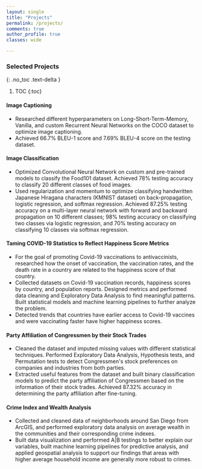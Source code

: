 ```yaml
---
layout: single
title: "Projects"
permalink: /projects/
comments: true
author_profile: true
classes: wide

---
```



### Selected Projects
{: .no_toc .text-delta }

1. TOC
{:toc}

#### Image Captioning

* Researched different hyperparameters on Long-Short-Term-Memory, Vanilla, and custom Recurrent Neural Networks on the COCO dataset to optimize image captioning.
* Achieved 66.7% BLEU-1 score and 7.69% BLEU-4 score on the testing dataset.

#### Image Classification

* Optimized Convolutional Neural Network on custom and pre-trained models to classify the Food101 dataset. Achieved 78% testing accuracy to classify 20 different classes of food images.
* Used regularization and momentum to optimize classifying handwritten Japanese Hiragana characters (KMNIST dataset) on back-propagation, logistic regression, and softmax regression. Achieved 87.25% testing accuracy on a multi-layer neural network with forward and backward propagation on 10 different classes; 98% testing accuracy on classifying two classes via logistic regression, and 70% testing accuracy on classifying 10 classes via softmax regression.

#### Taming COVID-19 Statistics to Reflect Happiness Score Metrics

* For the goal of promoting Covid-19 vaccinations to antivaccinists, researched how the onset of vaccination, the vaccination rates, and the death rate in a country are related to the happiness score of that country.
* Collected datasets on Covid-19 vaccination records, happiness scores by country, and population reports. Designed metrics and performed data cleaning and Exploratory Data Analysis to find meaningful patterns. Built statistical models and machine learning pipelines to further analyze the problem.
* Detected trends that countries have earlier access to Covid-19 vaccines and were vaccinating faster have higher happiness scores.


#### Party Affiliation of Congressmen by their Stock Trades
* Cleaned the dataset and imputed missing values with different statistical techniques. Performed Exploratory Data Analysis, Hypothesis tests, and Permutation tests to detect Congressmen's stock preferences on companies and industries from both parties.
* Extracted useful features from the dataset and built binary classification models to predict the party affiliation of Congressmen based on the information of their stock trades. Achieved 87.32% accuracy in determining the party affiliation after fine-tuning.


#### Crime Index and Wealth Analysis

* Collected and cleaned data of neighborhoods around San Diego from ArcGIS, and performed exploratory data analysis on average wealth in the communities and their corresponding crime indexes.
* Built data visualization and performed A\|B testings to better explain our variables, built machine learning pipelines for predictive analysis, and applied geospatial analysis to support our findings that areas with higher average household income are generally more robust to crimes.



